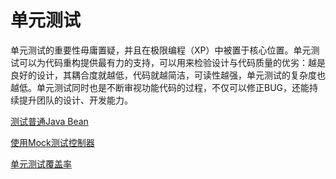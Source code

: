 # 单元测试

单元测试的重要性毋庸置疑，并且在极限编程（XP）中被置于核心位置。单元测试可以为代码重构提供最有力的支持，可以用来检验设计与代码质量的优劣：越是良好的设计，其耦合度就越低，代码就越简洁，可读性越强，单元测试的复杂度也越低。单元测试同时也是不断审视功能代码的过程，不仅可以修正BUG，还能持续提升团队的设计、开发能力。

[测试普通Java Bean](doc/bean.md "测试普通Java Bean")

[使用Mock测试控制器](doc/mock.md "使用Mock测试控制器")

[单元测试覆盖率](doc/coverage.md "单元测试覆盖率")